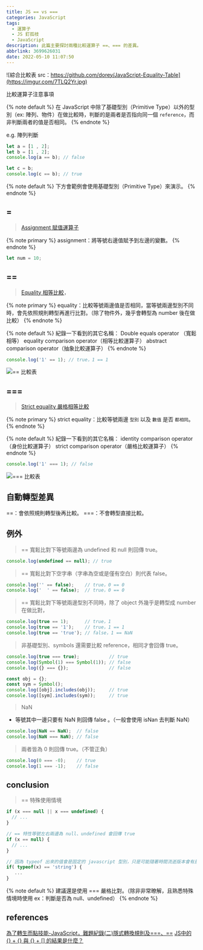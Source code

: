 ```yaml
---
title: JS == vs ===
categories: JavaScript
tags:
  - 運算子
  - JS 釘孤枝
  - JavaScript
description: 此篇主要探討兩種比較運算子 ==、=== 的差異。
abbrlink: 3699626031
date: 2022-05-10 11:07:50
---
```


![綜合比較表 src：https://github.com/dorey/JavaScript-Equality-Table](https://imgur.com/7TLQ2Yr.jpg)

比較運算子注意事項

{% note default %}
在 JavaScript 中除了基礎型別（Primitive Type）以外的型別（ex: 陣列、物件）在做比較時，判斷的是兩者是否指向同一個 `reference`，而非判斷兩者的值是否相同。
{% endnote %}

e.g. 陣列判斷

```js
let a = [1 , 2];
let b = [1 , 2];
console.log(a == b); // false

let c = b;
console.log(c == b); // true
```

{% note default %}
下方會範例會使用基礎型別（Primitive Type）來演示。
{% endnote %}

## =

> [Assignment 賦值運算子](https://developer.mozilla.org/zh-CN/docs/Web/JavaScript/Reference/Operators/Assignment)

{% note primary %}
assignment：將等號右邊值賦予到左邊的變數。
{% endnote %}

```js e.g. 賦予值
let num = 10;
```

## ==

> [Equality 相等比較](https://developer.mozilla.org/zh-CN/docs/Web/JavaScript/Reference/Operators/Equality)，

{% note primary %}
equality：比較等號兩邊值是否相同，當等號兩邊型別不同時，會先依照規則轉型再進行比對。（除了物件外，幾乎會轉型為 number 後在做比較）
{% endnote %}

{% note default %}
紀錄一下看到的其它名稱：
Double equals operator （寬鬆相等）
equality comparison operator（相等比較運算子）
abstract comparison operator（抽象比較運算子）
{% endnote %}

```js e.g. ==比較運算
console.log('1' == 1); // true，1 == 1
```

![== 比較表](https://imgur.com/9I2G4tQ.jpg)

## ===

> [Strict equality 嚴格相等比較](https://developer.mozilla.org/zh-CN/docs/Web/JavaScript/Reference/Operators/Strict_equality)

{% note primary %}
strict equality：比較等號兩邊 `型別` 以及 `數值` 是否 `都相同`。
{% endnote %}

{% note default %}
紀錄一下看到的其它名稱：
identity comparison operator（身份比較運算子）
strict comparison operator（嚴格比較運算子）
{% endnote %}

```js e.g. ==比較運算
console.log('1' === 1); // false
```

![=== 比較表](https://imgur.com/I3piMnw.jpg)

## 自動轉型差異

==：會依照規則轉型後再比較。
===：不會轉型直接比較。

## 例外

> == 寬鬆比對下等號兩邊為 undefined 和 null 則回傳 true。

```js
console.log(undefined == null); // true
```

> == 寬鬆比對下空字串（字串為空或是僅有空白）則代表 false。

```js
console.log('' == false);    // true，0 == 0
console.log('  ' == false);  // true，0 == 0
```

> == 寬鬆比對下等號兩邊型別不同時，除了 object 外幾乎是轉型成 number 在做比對，

```js
console.log(true == 1);      // true，1
console.log(true == '1');    // true，1 == 1
console.log(true == 'true'); // false，1 == NaN
```

> 非基礎型別、symbols 還需要比較 reference，相同才會回傳 true。

```js
console.log(true === true);           // true
console.log(Symbol(1) === Symbol(1)); // false
console.log({} === {});               // false

const obj = {};
const sym = Symbol();
console.log([obj].includes(obj));     // true
console.log([sym].includes(sym));     // true
```

> NaN

- 等號其中一邊只要有 NaN 則回傳 false 。（一般會使用 isNan 去判斷 NaN）

```js
console.log(NaN == NaN);  // false
console.log(NaN === NaN); // false
```

> 兩者皆為 0 則回傳 true。（不管正負）

```js
console.log(0 === -0);    // true
console.log(1 === -1);    // false
```

## conclusion

> == 特殊使用情境

```js 判斷是否為 null、undefined
if (x === null || x === undefined) {
  // ...
}

// == 特性等號左右兩邊為 null、undefined 會回傳 true
if (x == null) {
  // ...
}
```

```js 判斷 typeof 值
// 因為 typeof 出來的值會是固定的 javascript 型別，只是可能隨著時間流逝版本會有差異（ex: bigint）
if( typeof(x) == 'string') {
   ...
}
```

{% note default %}
建議還是使用 === 嚴格比對。（除非非常暸解，且熟悉特殊情境時使用 ex：判斷是否為 null、undefined）
{% endnote %}

## references

[為了轉生而點技能-JavaScript，難題紀錄(二)隱式轉換規則及===、==](https://ithelp.ithome.com.tw/articles/10282758)
[JS中的 {} + {} 與 {} + [] 的結果是什麼？](https://eddychang.me/js-object-plus-object)